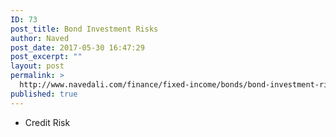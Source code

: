```yaml
---
ID: 73
post_title: Bond Investment Risks
author: Naved
post_date: 2017-05-30 16:47:29
post_excerpt: ""
layout: post
permalink: >
  http://www.navedali.com/finance/fixed-income/bonds/bond-investment-risks
published: true
---
```

<ul>
 	<li>Credit Risk</li>
</ul>
&nbsp;